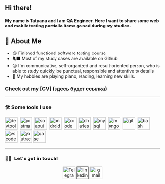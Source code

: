 ## Hi there!

#### My name is Tatyana and I am QA Engineer. Here I want to share some web and mobile testing portfolio items gained during my studies.

<!--
**petruchokt/petruchokt** is a ✨ _special_ ✨ repository because its `README.md` (this file) appears on your GitHub profile.

Here are some ideas to get you started:

- 🔭 I’m currently working on ...
- 🌱 I’m currently learning ...
- 👯 I’m looking to collaborate on ...
- 🤔 I’m looking for help with ...
- 💬 Ask me about ...
- 📫 How to reach me: ...
- 😄 Pronouns: ...
- ⚡ Fun fact: ...
-->
## 💬 About Me

* 😌 Finished functional software testing course
* 🐈‍⬛ Most of my study cases are available on Github
* 😌 I`m communicative, self-organized and result-oriented person, who is able to study quickly, be punctual, responsible and attentive to details
* 📙 My hobbies are playing piano, reading, learning new skills.

### Check out my [CV] (здесь будет ссылка)

---

### 🛠 Some tools I use

<div>
  <img src="https://d33wubrfki0l68.cloudfront.net/38b5c953a4667366685d55db55d057c86db1fc54/a0fdc/static/acae6b24d940347661ca901ea07f47c1/chrome-dev-logo-icon.png" title="devtools" alt="devtools" width="40" height="40"/>&nbsp
  <img src="https://www.vectorlogo.zone/logos/getpostman/getpostman-icon.svg"  title="postman" alt="postman" width="40" height="40"/>&nbsp
 <img src="https://encrypted-tbn0.gstatic.com/images?q=tbn:ANd9GcTDLj-17hLuPse4K5lo4VLNFRn89rjLSB-KKIZMdNjB0Q&s" title="soapui" alt="soapui" width="40" height="40"/>&nbsp
  <img src="https://cdn.jsdelivr.net/gh/devicons/devicon/icons/androidstudio/androidstudio-original.svg" title="android-studio" alt="android-studio" width="40" height="40"/>&nbsp
  <img src="https://cdn.jsdelivr.net/gh/devicons/devicon/icons/xcode/xcode-original.svg" title="xcode" alt="xcode" width="40" height="40"/>&nbsp
  <img src="https://cdn.icon-icons.com/icons2/3053/PNG/512/charles_proxy_macos_bigsur_icon_190302.png" title="charles-proxy" alt="charles-proxy" width="40" height="40"/>&nbsp
  <img src="https://cdn.jsdelivr.net/gh/devicons/devicon/icons/mysql/mysql-original.svg" title="mysql" alt="mysql" width="40" height="40"/>&nbsp
  <img src="https://cdn.jsdelivr.net/gh/devicons/devicon/icons/mongodb/mongodb-original.svg" title="mongodb" alt="mongodb" width="40" height="40"/>&nbsp
  <img src="https://cdn.jsdelivr.net/gh/devicons/devicon/icons/git/git-original.svg" title="git" alt="git" width="40" height="40"/>&nbsp
  <img src="https://upload.wikimedia.org/wikipedia/commons/thumb/4/4b/Bash_Logo_Colored.svg/1024px-Bash_Logo_Colored.svg.png?20180723054350" title="bash" alt="bash" width="40" height="40"/>&nbsp
  <img src="https://cdn.jsdelivr.net/gh/devicons/devicon/icons/vscode/vscode-original.svg" title="vscode" alt="vscode" width="40" height="40"/>&nbsp
  <img src="https://upload.wikimedia.org/wikipedia/commons/thumb/8/8d/YouTrack_Icon.svg/1024px-YouTrack_Icon.svg.png?20200803082248" title="youtrack" alt="youtrack" width="40" height="40"/>
  <img src="https://luna1.co/eb0187.png" title="qase" alt="qase" width="40" height="40"/>

</div>

---

### 🤝🏻 &nbsp;Let's get in touch!

<p align="center">
<a href="https://t.me/petruchokt"><img src="https://img.icons8.com/?size=512&id=63306&format=png" width="40" height="40" alt="Telegram"/></a>
<a href=""><img src="https://img.icons8.com/?size=512&id=13930&format=png" width="40" height="40" alt="linkedin"/></a>
<a href= "mailto:petruchokt@gmail.com"><img src="https://img.icons8.com/?size=512&id=P7UIlhbpWzZm&format=png" width="40" height="40" alt="gmail"/></a>

